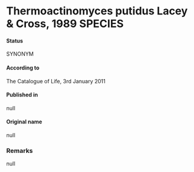 # Thermoactinomyces putidus Lacey & Cross, 1989 SPECIES

#### Status
SYNONYM

#### According to
The Catalogue of Life, 3rd January 2011

#### Published in
null

#### Original name
null

### Remarks
null